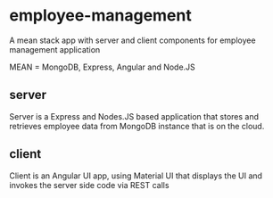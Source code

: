# employee-management
A mean stack app with server and client components for employee management application

MEAN = MongoDB, Express, Angular and Node.JS

## server
Server is a Express and Nodes.JS based application that stores and retrieves employee data from MongoDB instance that is on the cloud.

## client
Client is an Angular UI app, using Material UI that displays the UI and invokes the server side code via REST calls